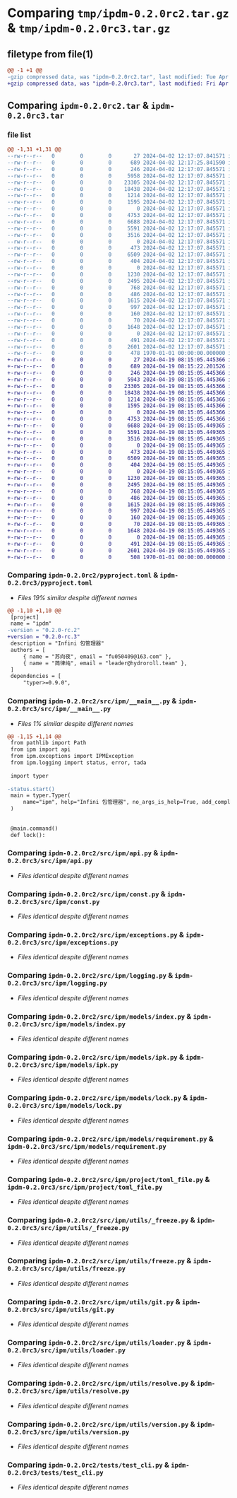 # Comparing `tmp/ipdm-0.2.0rc2.tar.gz` & `tmp/ipdm-0.2.0rc3.tar.gz`

## filetype from file(1)

```diff
@@ -1 +1 @@
-gzip compressed data, was "ipdm-0.2.0rc2.tar", last modified: Tue Apr  2 12:17:25 2024, max compression
+gzip compressed data, was "ipdm-0.2.0rc3.tar", last modified: Fri Apr 19 08:15:22 2024, max compression
```

## Comparing `ipdm-0.2.0rc2.tar` & `ipdm-0.2.0rc3.tar`

### file list

```diff
@@ -1,31 +1,31 @@
--rw-r--r--   0        0        0       27 2024-04-02 12:17:07.841571 ipdm-0.2.0rc2/README.md
--rw-r--r--   0        0        0      689 2024-04-02 12:17:25.841590 ipdm-0.2.0rc2/pyproject.toml
--rw-r--r--   0        0        0      246 2024-04-02 12:17:07.845571 ipdm-0.2.0rc2/src/ipm/__init__.py
--rw-r--r--   0        0        0     5958 2024-04-02 12:17:07.845571 ipdm-0.2.0rc2/src/ipm/__main__.py
--rw-r--r--   0        0        0    23305 2024-04-02 12:17:07.845571 ipdm-0.2.0rc2/src/ipm/api.py
--rw-r--r--   0        0        0    18438 2024-04-02 12:17:07.845571 ipdm-0.2.0rc2/src/ipm/const.py
--rw-r--r--   0        0        0     1214 2024-04-02 12:17:07.845571 ipdm-0.2.0rc2/src/ipm/exceptions.py
--rw-r--r--   0        0        0     1595 2024-04-02 12:17:07.845571 ipdm-0.2.0rc2/src/ipm/logging.py
--rw-r--r--   0        0        0        0 2024-04-02 12:17:07.845571 ipdm-0.2.0rc2/src/ipm/models/__init__.py
--rw-r--r--   0        0        0     4753 2024-04-02 12:17:07.845571 ipdm-0.2.0rc2/src/ipm/models/index.py
--rw-r--r--   0        0        0     6688 2024-04-02 12:17:07.845571 ipdm-0.2.0rc2/src/ipm/models/ipk.py
--rw-r--r--   0        0        0     5591 2024-04-02 12:17:07.845571 ipdm-0.2.0rc2/src/ipm/models/lock.py
--rw-r--r--   0        0        0     3516 2024-04-02 12:17:07.845571 ipdm-0.2.0rc2/src/ipm/models/requirement.py
--rw-r--r--   0        0        0        0 2024-04-02 12:17:07.845571 ipdm-0.2.0rc2/src/ipm/project/__init__.py
--rw-r--r--   0        0        0      473 2024-04-02 12:17:07.845571 ipdm-0.2.0rc2/src/ipm/project/env.py
--rw-r--r--   0        0        0     6509 2024-04-02 12:17:07.845571 ipdm-0.2.0rc2/src/ipm/project/toml_file.py
--rw-r--r--   0        0        0      404 2024-04-02 12:17:07.845571 ipdm-0.2.0rc2/src/ipm/typing.py
--rw-r--r--   0        0        0        0 2024-04-02 12:17:07.845571 ipdm-0.2.0rc2/src/ipm/utils/__init__.py
--rw-r--r--   0        0        0     1230 2024-04-02 12:17:07.845571 ipdm-0.2.0rc2/src/ipm/utils/_freeze.py
--rw-r--r--   0        0        0     2495 2024-04-02 12:17:07.845571 ipdm-0.2.0rc2/src/ipm/utils/freeze.py
--rw-r--r--   0        0        0      768 2024-04-02 12:17:07.845571 ipdm-0.2.0rc2/src/ipm/utils/git.py
--rw-r--r--   0        0        0      486 2024-04-02 12:17:07.845571 ipdm-0.2.0rc2/src/ipm/utils/hash.py
--rw-r--r--   0        0        0     1615 2024-04-02 12:17:07.845571 ipdm-0.2.0rc2/src/ipm/utils/loader.py
--rw-r--r--   0        0        0      997 2024-04-02 12:17:07.845571 ipdm-0.2.0rc2/src/ipm/utils/resolve.py
--rw-r--r--   0        0        0      160 2024-04-02 12:17:07.845571 ipdm-0.2.0rc2/src/ipm/utils/urlparser.py
--rw-r--r--   0        0        0       70 2024-04-02 12:17:07.845571 ipdm-0.2.0rc2/src/ipm/utils/uuid.py
--rw-r--r--   0        0        0     1648 2024-04-02 12:17:07.845571 ipdm-0.2.0rc2/src/ipm/utils/version.py
--rw-r--r--   0        0        0        0 2024-04-02 12:17:07.845571 ipdm-0.2.0rc2/tests/__init__.py
--rw-r--r--   0        0        0      491 2024-04-02 12:17:07.845571 ipdm-0.2.0rc2/tests/test_api.py
--rw-r--r--   0        0        0     2601 2024-04-02 12:17:07.845571 ipdm-0.2.0rc2/tests/test_cli.py
--rw-r--r--   0        0        0      478 1970-01-01 00:00:00.000000 ipdm-0.2.0rc2/PKG-INFO
+-rw-r--r--   0        0        0       27 2024-04-19 08:15:05.445366 ipdm-0.2.0rc3/README.md
+-rw-r--r--   0        0        0      689 2024-04-19 08:15:22.201526 ipdm-0.2.0rc3/pyproject.toml
+-rw-r--r--   0        0        0      246 2024-04-19 08:15:05.445366 ipdm-0.2.0rc3/src/ipm/__init__.py
+-rw-r--r--   0        0        0     5943 2024-04-19 08:15:05.445366 ipdm-0.2.0rc3/src/ipm/__main__.py
+-rw-r--r--   0        0        0    23305 2024-04-19 08:15:05.445366 ipdm-0.2.0rc3/src/ipm/api.py
+-rw-r--r--   0        0        0    18438 2024-04-19 08:15:05.445366 ipdm-0.2.0rc3/src/ipm/const.py
+-rw-r--r--   0        0        0     1214 2024-04-19 08:15:05.445366 ipdm-0.2.0rc3/src/ipm/exceptions.py
+-rw-r--r--   0        0        0     1595 2024-04-19 08:15:05.445366 ipdm-0.2.0rc3/src/ipm/logging.py
+-rw-r--r--   0        0        0        0 2024-04-19 08:15:05.445366 ipdm-0.2.0rc3/src/ipm/models/__init__.py
+-rw-r--r--   0        0        0     4753 2024-04-19 08:15:05.445366 ipdm-0.2.0rc3/src/ipm/models/index.py
+-rw-r--r--   0        0        0     6688 2024-04-19 08:15:05.449365 ipdm-0.2.0rc3/src/ipm/models/ipk.py
+-rw-r--r--   0        0        0     5591 2024-04-19 08:15:05.449365 ipdm-0.2.0rc3/src/ipm/models/lock.py
+-rw-r--r--   0        0        0     3516 2024-04-19 08:15:05.449365 ipdm-0.2.0rc3/src/ipm/models/requirement.py
+-rw-r--r--   0        0        0        0 2024-04-19 08:15:05.449365 ipdm-0.2.0rc3/src/ipm/project/__init__.py
+-rw-r--r--   0        0        0      473 2024-04-19 08:15:05.449365 ipdm-0.2.0rc3/src/ipm/project/env.py
+-rw-r--r--   0        0        0     6509 2024-04-19 08:15:05.449365 ipdm-0.2.0rc3/src/ipm/project/toml_file.py
+-rw-r--r--   0        0        0      404 2024-04-19 08:15:05.449365 ipdm-0.2.0rc3/src/ipm/typing.py
+-rw-r--r--   0        0        0        0 2024-04-19 08:15:05.449365 ipdm-0.2.0rc3/src/ipm/utils/__init__.py
+-rw-r--r--   0        0        0     1230 2024-04-19 08:15:05.449365 ipdm-0.2.0rc3/src/ipm/utils/_freeze.py
+-rw-r--r--   0        0        0     2495 2024-04-19 08:15:05.449365 ipdm-0.2.0rc3/src/ipm/utils/freeze.py
+-rw-r--r--   0        0        0      768 2024-04-19 08:15:05.449365 ipdm-0.2.0rc3/src/ipm/utils/git.py
+-rw-r--r--   0        0        0      486 2024-04-19 08:15:05.449365 ipdm-0.2.0rc3/src/ipm/utils/hash.py
+-rw-r--r--   0        0        0     1615 2024-04-19 08:15:05.449365 ipdm-0.2.0rc3/src/ipm/utils/loader.py
+-rw-r--r--   0        0        0      997 2024-04-19 08:15:05.449365 ipdm-0.2.0rc3/src/ipm/utils/resolve.py
+-rw-r--r--   0        0        0      160 2024-04-19 08:15:05.449365 ipdm-0.2.0rc3/src/ipm/utils/urlparser.py
+-rw-r--r--   0        0        0       70 2024-04-19 08:15:05.449365 ipdm-0.2.0rc3/src/ipm/utils/uuid.py
+-rw-r--r--   0        0        0     1648 2024-04-19 08:15:05.449365 ipdm-0.2.0rc3/src/ipm/utils/version.py
+-rw-r--r--   0        0        0        0 2024-04-19 08:15:05.449365 ipdm-0.2.0rc3/tests/__init__.py
+-rw-r--r--   0        0        0      491 2024-04-19 08:15:05.449365 ipdm-0.2.0rc3/tests/test_api.py
+-rw-r--r--   0        0        0     2601 2024-04-19 08:15:05.449365 ipdm-0.2.0rc3/tests/test_cli.py
+-rw-r--r--   0        0        0      508 1970-01-01 00:00:00.000000 ipdm-0.2.0rc3/PKG-INFO
```

### Comparing `ipdm-0.2.0rc2/pyproject.toml` & `ipdm-0.2.0rc3/pyproject.toml`

 * *Files 19% similar despite different names*

```diff
@@ -1,10 +1,10 @@
 [project]
 name = "ipdm"
-version = "0.2.0-rc.2"
+version = "0.2.0-rc.3"
 description = "Infini 包管理器"
 authors = [
     { name = "苏向夜", email = "fu050409@163.com" },
     { name = "简律纯", email = "leader@hydroroll.team" },
 ]
 dependencies = [
     "typer>=0.9.0",
```

### Comparing `ipdm-0.2.0rc2/src/ipm/__main__.py` & `ipdm-0.2.0rc3/src/ipm/__main__.py`

 * *Files 1% similar despite different names*

```diff
@@ -1,15 +1,14 @@
 from pathlib import Path
 from ipm import api
 from ipm.exceptions import IPMException
 from ipm.logging import status, error, tada
 
 import typer
 
-status.start()
 main = typer.Typer(
     name="ipm", help="Infini 包管理器", no_args_is_help=True, add_completion=False
 )
 
 
 @main.command()
 def lock():
```

### Comparing `ipdm-0.2.0rc2/src/ipm/api.py` & `ipdm-0.2.0rc3/src/ipm/api.py`

 * *Files identical despite different names*

### Comparing `ipdm-0.2.0rc2/src/ipm/const.py` & `ipdm-0.2.0rc3/src/ipm/const.py`

 * *Files identical despite different names*

### Comparing `ipdm-0.2.0rc2/src/ipm/exceptions.py` & `ipdm-0.2.0rc3/src/ipm/exceptions.py`

 * *Files identical despite different names*

### Comparing `ipdm-0.2.0rc2/src/ipm/logging.py` & `ipdm-0.2.0rc3/src/ipm/logging.py`

 * *Files identical despite different names*

### Comparing `ipdm-0.2.0rc2/src/ipm/models/index.py` & `ipdm-0.2.0rc3/src/ipm/models/index.py`

 * *Files identical despite different names*

### Comparing `ipdm-0.2.0rc2/src/ipm/models/ipk.py` & `ipdm-0.2.0rc3/src/ipm/models/ipk.py`

 * *Files identical despite different names*

### Comparing `ipdm-0.2.0rc2/src/ipm/models/lock.py` & `ipdm-0.2.0rc3/src/ipm/models/lock.py`

 * *Files identical despite different names*

### Comparing `ipdm-0.2.0rc2/src/ipm/models/requirement.py` & `ipdm-0.2.0rc3/src/ipm/models/requirement.py`

 * *Files identical despite different names*

### Comparing `ipdm-0.2.0rc2/src/ipm/project/toml_file.py` & `ipdm-0.2.0rc3/src/ipm/project/toml_file.py`

 * *Files identical despite different names*

### Comparing `ipdm-0.2.0rc2/src/ipm/utils/_freeze.py` & `ipdm-0.2.0rc3/src/ipm/utils/_freeze.py`

 * *Files identical despite different names*

### Comparing `ipdm-0.2.0rc2/src/ipm/utils/freeze.py` & `ipdm-0.2.0rc3/src/ipm/utils/freeze.py`

 * *Files identical despite different names*

### Comparing `ipdm-0.2.0rc2/src/ipm/utils/git.py` & `ipdm-0.2.0rc3/src/ipm/utils/git.py`

 * *Files identical despite different names*

### Comparing `ipdm-0.2.0rc2/src/ipm/utils/loader.py` & `ipdm-0.2.0rc3/src/ipm/utils/loader.py`

 * *Files identical despite different names*

### Comparing `ipdm-0.2.0rc2/src/ipm/utils/resolve.py` & `ipdm-0.2.0rc3/src/ipm/utils/resolve.py`

 * *Files identical despite different names*

### Comparing `ipdm-0.2.0rc2/src/ipm/utils/version.py` & `ipdm-0.2.0rc3/src/ipm/utils/version.py`

 * *Files identical despite different names*

### Comparing `ipdm-0.2.0rc2/tests/test_cli.py` & `ipdm-0.2.0rc3/tests/test_cli.py`

 * *Files identical despite different names*

